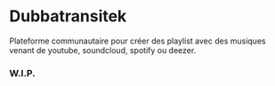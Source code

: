 # Dubbatransitek

Plateforme communautaire pour créer des playlist avec des musiques venant de youtube, soundcloud, spotify ou deezer.

### W.I.P.
